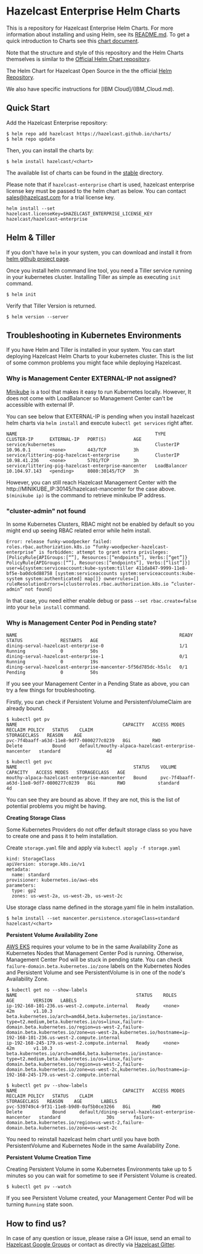 # Hazelcast Enterprise Helm Charts

This is a repository for Hazelcast Enterprise Helm Charts. For more information about installing and using Helm, see its
[README.md](https://github.com/kubernetes/helm/tree/master/README.md). To get a quick introduction to Charts see this [chart document](https://github.com/kubernetes/helm/blob/master/docs/charts.md).

Note that the structure and style of this repository and the Helm Charts themselves is similar to the [Official Helm Chart repository](https://github.com/helm/charts).

The Helm Chart for Hazelcast Open Source in the the official [Helm Repository](https://github.com/helm/charts/tree/master/stable/hazelcast).  

We also have specific instructions for [IBM Cloud]/(IBM_Cloud.md).

## Quick Start

Add the Hazelcast Enterprise repository:

    $ helm repo add hazelcast https://hazelcast.github.io/charts/
    $ helm repo update

Then, you can install the charts by:

    $ helm install hazelcast/<chart>
    
The available list of charts can be found in the [stable](stable) directory.

Please note that if `hazelcast-enterprise` chart is used, hazelcast enterprise license key must be passed to the helm chart as below. You can contact sales@hazelcast.com for a trial license key.

```
helm install --set hazelcast.licenseKey=$HAZELCAST_ENTERPRISE_LICENSE_KEY hazelcast/hazelcast-enterprise
```

## Helm & Tiller

If you don't have `helm` in your system, you can download and install it from [helm github project page](https://github.com/helm/helm#install).

Once you install helm command line tool, you need a Tiller service running in your kubernetes cluster. Installing Tiller as simple as executing `init` command. 

```
$ helm init
```

Verify that Tiller Version is returned.

```
$ helm version --server
```


## Troubleshooting in Kubernetes Environments

If you have Helm and Tiller is installed in your system. You can start deploying Hazelcast Helm Charts to your kubernetes cluster. This is the list of some common problems you might face while deploying Hazelcast.

### Why is Management Center EXTERNAL-IP not assigned?

[Minikube](https://github.com/kubernetes/minikube) is a tool that makes it easy to run Kubernetes locally. However, It does not come with LoadBalancer so Management Center can't be accessible with external IP. 

You can see below that EXTERNAL-IP is pending when you install hazelcast helm charts via `helm install` and execute `kubectl get services` right after.

```
NAME                                                   TYPE           CLUSTER-IP      EXTERNAL-IP   PORT(S)          AGE
service/kubernetes                                     ClusterIP      10.96.0.1       <none>        443/TCP          3h
service/littering-pig-hazelcast-enterprise             ClusterIP      10.98.41.236    <none>        5701/TCP         3h
service/littering-pig-hazelcast-enterprise-mancenter   LoadBalancer   10.104.97.143   <pending>     8080:30145/TCP   3h
```

However, you can still reach Hazelcast Management Center with the http://MINIKUBE_IP:30145/hazelcast-mancenter for the case above. `$(minikube ip)` is the command to retrieve minikube IP address.

### "cluster-admin" not found

In some Kubernetes Clusters, RBAC might not be enabled by default so you might end up seeing RBAC related error while helm install.

```
Error: release funky-woodpecker failed: roles.rbac.authorization.k8s.io “funky-woodpecker-hazelcast-enterprise” is forbidden: attempt to grant extra privileges: [PolicyRule{APIGroups:[“”], Resources:[“endpoints”], Verbs:[“get”]} PolicyRule{APIGroups:[“”], Resources:[“endpoints”], Verbs:[“list”]}] user=&{system:serviceaccount:kube-system:tiller 411da847-9999-11e8-bf5e-ba0dc6d88758 [system:serviceaccounts system:serviceaccounts:kube-system system:authenticated] map[]} ownerrules=[] ruleResolutionErrors=[clusterroles.rbac.authorization.k8s.io “cluster-admin” not found]
```

In that case, you need either enable debug or pass `--set rbac.create=false` into your `helm install` command. 

### Why is Management Center Pod in Pending state?

```
NAME                                                            READY     STATUS              RESTARTS   AGE
dining-serval-hazelcast-enterprise-0                            1/1       Running             0          50s
dining-serval-hazelcast-enterprise-1                            0/1       Running             0          19s
dining-serval-hazelcast-enterprise-mancenter-5f56d785dc-h5slc   0/1       Pending             0          50s
```
If you see your Management Center in a Pending State as above, you can try a few things for troubleshooting.

Firstly, you can check if Persistent Volume and PersistentVolumeClaim are already bound.

```
$ kubectl get pv
NAME                                       CAPACITY   ACCESS MODES   RECLAIM POLICY   STATUS    CLAIM                                                  STORAGECLASS   REASON    AGE
pvc-7f4baaff-a63d-11e8-9df7-0800277c0239   8Gi        RWO            Delete           Bound     default/mouthy-alpaca-hazelcast-enterprise-mancenter   standard                 4d

$ kubectl get pvc 
NAME                                           STATUS    VOLUME                                     CAPACITY   ACCESS MODES   STORAGECLASS   AGE
mouthy-alpaca-hazelcast-enterprise-mancenter   Bound     pvc-7f4baaff-a63d-11e8-9df7-0800277c0239   8Gi        RWO            standard       4d
```

You can see they are bound as above. If they are not, this is the list of potential problems you might be having.

**Creating Storage Class**

Some Kubernetes Providers do not offer default storage class so you have to create one and pass it to helm installation.

Create `storage.yaml` file and apply via `kubectl apply -f storage.yaml`

```
kind: StorageClass
apiVersion: storage.k8s.io/v1
metadata:
  name: standard
provisioner: kubernetes.io/aws-ebs
parameters:
  type: gp2
  zones: us-west-2a, us-west-2b, us-west-2c
```


Use storage class name defined in the storage.yaml file in helm installation.

```
$ helm install --set mancenter.persistence.storageClass=standard hazelcast/<chart>
```
**Persistent Volume Availability Zone**

[AWS EKS](https://aws.amazon.com/eks/) requires your volume to be in the same Availability Zone as Kubernetes Nodes that Management Center Pod is running.
Otherwise, Management Center Pod will be stuck in pending state. You can check `failure-domain.beta.kubernetes.io/zone` labels on the Kubernetes Nodes and Persistent Volume and see PersistentVolume is in one of the node's Availability Zone.

```
$ kubectl get no --show-labels
NAME                                            STATUS    ROLES     AGE       VERSION   LABELS
ip-192-168-101-236.us-west-2.compute.internal   Ready     <none>    42m       v1.10.3   beta.kubernetes.io/arch=amd64,beta.kubernetes.io/instance-type=t2.medium,beta.kubernetes.io/os=linux,failure-domain.beta.kubernetes.io/region=us-west-2,failure-domain.beta.kubernetes.io/zone=us-west-2a,kubernetes.io/hostname=ip-192-168-101-236.us-west-2.compute.internal
ip-192-168-245-179.us-west-2.compute.internal   Ready     <none>    42m       v1.10.3   beta.kubernetes.io/arch=amd64,beta.kubernetes.io/instance-type=t2.medium,beta.kubernetes.io/os=linux,failure-domain.beta.kubernetes.io/region=us-west-2,failure-domain.beta.kubernetes.io/zone=us-west-2c,kubernetes.io/hostname=ip-192-168-245-179.us-west-2.compute.internal
```

```
$ kubectl get pv --show-labels
NAME                                       CAPACITY   ACCESS MODES   RECLAIM POLICY   STATUS    CLAIM                                                  STORAGECLASS   REASON    AGE       LABELS
pvc-539749c4-9f31-11e8-b9d0-0af5b0ce3266   8Gi        RWO            Delete           Bound     default/dining-serval-hazelcast-enterprise-mancenter   standard                 30s       failure-domain.beta.kubernetes.io/region=us-west-2,failure-domain.beta.kubernetes.io/zone=us-west-2c
```

You need to reinstall hazelcast helm chart until you have both PersistentVolume and Kubernetes Node in the same Availability Zone.

**Persistent Volume Creation Time**

Creating Persistent Volume in some Kubernetes Environments take up to 5 minutes so you can wait for sometime to see if Persistent Volume is created.

```
$ kubectl get pv --watch
```
If you see Persistent Volume created, your Management Center Pod will be turning `Running` state soon.

## How to find us?

In case of any question or issue, please raise a GH issue, send an email to [Hazelcast Google Groups](https://groups.google.com/forum/#!forum/hazelcast) or contact as directly via [Hazelcast Gitter](https://gitter.im/hazelcast/hazelcast).
